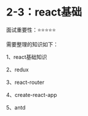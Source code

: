 # 2-3：react基础

面试重要性：⭐️⭐️⭐️⭐️⭐️

需要整理的知识如下：

1、react基础知识

2、redux

3、react-router

4、create-react-app

5、antd